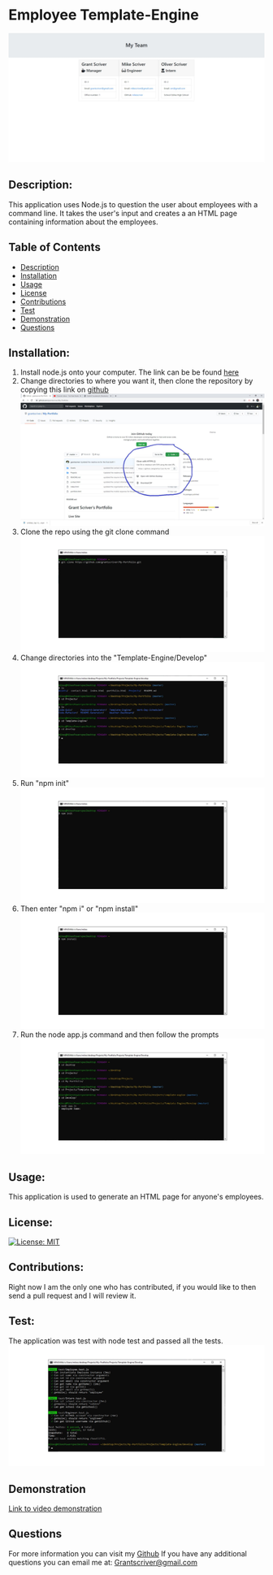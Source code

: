 # Employee Template-Engine

![Git clone command](./Assets/ExampleSite.jpg)

## Description:

This application uses Node.js to question the user about employees with a command line. It takes the user's input and creates a an HTML page containing information about the employees.

## Table of Contents

- [Description](#description)
- [Installation](#installation)
- [Usage](#usage)
- [License](#license)
- [Contributions](#contributions)
- [Test](#test)
- [Demonstration](#demonstration)
- [Questions](#questions)

## Installation:

1. Install node.js onto your computer. The link can be be found [here](https://nodejs.org/en/)
2. Change directories to where you want it, then clone the repository by copying this link on [github](https://github.com/grantscriver/My-Portfolio.git) ![Screenshot of repo](./Assets/gitclone.jpg)
3. Clone the repo using the git clone command ![Git clone command](./Assets/gitclonecommand.jpg)
4. Change directories into the "Template-Engine/Develop" ![Directory Folder](./Assets/cdfoldertemplate-engine.jpg)
5. Run "npm init" ![npm init](./Assets/npm-init.jpg)
6. Then enter "npm i" or "npm install" ![npm install](./Assets/npm-install.jpg)
7. Run the node app.js command and then follow the prompts ![node app.js](./Assets/nodeappjs.jpg)

## Usage:

This application is used to generate an HTML page for anyone's employees.

## License:

[![License: MIT](https://img.shields.io/badge/License-MIT-yellow.svg)](https://opensource.org/licenses/MIT)

## Contributions:

Right now I am the only one who has contributed, if you would like to then send a pull request and I will review it.

## Test:

The application was test with node test and passed all the tests. ![npm test](./Assets/npmtest.jpg)

## Demonstration

[Link to video demonstration](https://drive.google.com/file/d/1obyjZVlLBaFWYcI999cdYUNDS-ZJysEc/view)

## Questions

For more information you can visit my [Github](https://github.com/grantscriver)
If you have any additional questions you can email me at: Grantscriver@gmail.com
